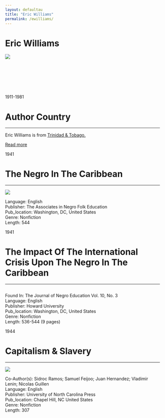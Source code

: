 ```yaml
---
layout: defaultau
title: "Eric Williams"
permalink: /ewilliams/
---
```

<!-- partial:index.partial.html -->
<div class="content">
    <h1>Eric Williams</h1>
    <div class="quote">
        <div><img src="https://upload.wikimedia.org/wikipedia/commons/thumb/e/ee/Eric_Williams_%28cropped%29.jpg/330px-Eric_Williams_%28cropped%29.jpg" class="logo"></div>
    </div>
    <div class="timeline">
        <div style="padding-bottom:100px;"></div>
        <div class="block">
            <div class="date right"><p class="right">1911-1981</p></div>
            <div class="dot"></div>
            <div class="left first">
            <div class="author_country">
                <h1>Author Country</h1><hr>
            <div class="aclocation"> <p>Eric Williams is from <a href="{{ site.baseurl }}/3">Trinidad & Tobago.</a></p></div>
                <div class="acreadmore"><a href="https://en.wikipedia.org/wiki/Eric_Williams" target="_blank">Read more</a></div>
            </div>
            </div>
        </div>
        <div class="block">
            <div class="date left"><p class="left">1941</p></div>
            <div class="dot"></div>
            <div class="right hide">
                <h1>The Negro In The Caribbean</h1><hr>
                <p><img src="https://encrypted-tbn1.gstatic.com/images?q=tbn:ANd9GcR0qlqS25OmR75ZuwXya-_N_2NwPbMhAJf6Gb-wtyIbbsilERg4"></p>
                <p>       
		Language: English<br/>
                Publisher: The Associates in Negro Folk Education<br/>
                Pub_location: Washington, DC, United States<br/>
                Genre: Nonfiction<br/>
                Length:   544<br/>                   </p>
            </div>
        </div>
	  <div class="block">
            <div class="date right"><p class="right">1941</p></div>
            <div class="dot"></div>
            <div class="left hide">
                <h1>The Impact Of The International Crisis Upon The Negro In The Caribbean</h1><hr>
                <p><img src=""></p>
                <p>
		    Found In: The Journal of Negro Education Vol. 10, No. 3<br/>               
		    Language: English<br/>
                Publisher: Howard University<br/>
                Pub_location: Washington, DC, United States<br/>
                Genre: Nonfiction<br/>
                Length: 536-544 (9 pages)<br/>                   </p>
            </div>
        </div>
	  <div class="block">
            <div class="date left"><p class="left">1944</p></div>
            <div class="dot"></div>
            <div class="right hide">
                <h1>Capitalism & Slavery</h1><hr>
                <p><img src="https://m.media-amazon.com/images/I/5184T8U644L._SX322_BO1,204,203,200_.jpg"></p>
                <p>
		    Co-Author(s): Sidroc Ramos; Samuel Feijoo; Juan Hernandez; Vladimir Lenin; Nicolas Guillen<br/>               
		    Language: English<br/>
                Publisher: University of North Carolina Press<br/>
                Pub_location: Chapel Hill, NC United States<br/>
                Genre: Nonfiction<br/>
                Length: 307<br/>                   </p>
            </div>
        </div>
  <!-- partial -->
<script src='https://cdnjs.cloudflare.com/ajax/libs/jquery/3.1.1/jquery.min.js'></script><script  src="{{ site.baseurl }}/assets/js/authorscript.js"></script>